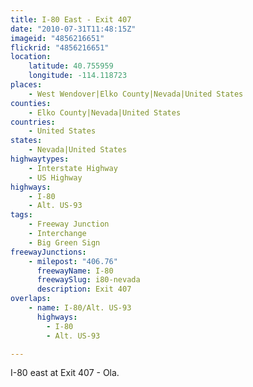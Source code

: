 ```yaml
---
title: I-80 East - Exit 407
date: "2010-07-31T11:48:15Z"
imageid: "4856216651"
flickrid: "4856216651"
location:
    latitude: 40.755959
    longitude: -114.118723
places:
    - West Wendover|Elko County|Nevada|United States
counties:
    - Elko County|Nevada|United States
countries:
    - United States
states:
    - Nevada|United States
highwaytypes:
    - Interstate Highway
    - US Highway
highways:
    - I-80
    - Alt. US-93
tags:
    - Freeway Junction
    - Interchange
    - Big Green Sign
freewayJunctions:
    - milepost: "406.76"
      freewayName: I-80
      freewaySlug: i80-nevada
      description: Exit 407
overlaps:
    - name: I-80/Alt. US-93
      highways:
        - I-80
        - Alt. US-93

---
```

I-80 east at Exit 407 - Ola.